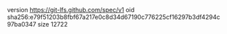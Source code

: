 version https://git-lfs.github.com/spec/v1
oid sha256:e79f51203b8fbf67a217e0c8d34d67190c776225cf16297b3df4294c97ba0347
size 12722
